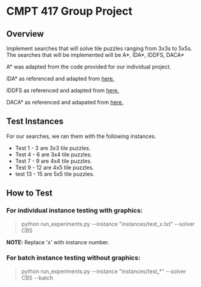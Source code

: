 # CMPT 417 Group Project

## Overview

Implement searches that will solve tile puzzles ranging from 3x3s to 5x5s. The searches that will be implemented will be A*, IDA*, IDDFS, DACA*

A* was adapted from the code provided for our individual project.

IDA* as referenced and adapted from [here.](https://en.wikipedia.org/wiki/Iterative_deepening_depth-first_search)

IDDFS as referenced and adapted from [here.](https://doi.org/10.1016/0004-3702(85)90084-0)

DACA* as referenced and adapated from [here.](https://www.kopf.com.br/kaplof/how-to-solve-any-slide-puzzle-regardless-of-its-size/)

## Test Instances

For our searches, we ran them with the following instances.

- Test 1 - 3 are 3x3 tile puzzles.
- Test 4 - 6 are 3x4 tile puzzles.
- Test 7 - 9 are 4x4 tile puzzles.
- Test 9 - 12 are 4x5 tile puzzles.
- test 13 - 15 are 5x5 tile puzzles.

## How to Test

### For individual instance testing with graphics:
> python run_experiments.py --instance "instances/test_x.txt" --solver CBS

**NOTE:** Replace 'x' with instance number.

### For batch instance testing without graphics:
> python run_experiments.py --instance "instances/test_*" --solver CBS --batch

